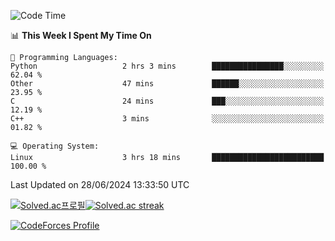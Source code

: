 
<!--START_SECTION:waka-->
![Code Time](http://img.shields.io/badge/Code%20Time-3%2C538%20hrs%2041%20mins-blue)

📊 **This Week I Spent My Time On** 

```text
💬 Programming Languages: 
Python                   2 hrs 3 mins        ████████████████░░░░░░░░░   62.04 % 
Other                    47 mins             ██████░░░░░░░░░░░░░░░░░░░   23.95 % 
C                        24 mins             ███░░░░░░░░░░░░░░░░░░░░░░   12.19 % 
C++                      3 mins              ░░░░░░░░░░░░░░░░░░░░░░░░░   01.82 % 

💻 Operating System: 
Linux                    3 hrs 18 mins       █████████████████████████   100.00 % 
```


 Last Updated on 28/06/2024 13:33:50 UTC
<!--END_SECTION:waka-->


[![Solved.ac프로필](http://mazassumnida.wtf/api/generate_badge?boj=hckim96)](https://solved.ac/hckim96)[![Solved.ac streak](http://mazandi.herokuapp.com/api?handle=hckim96&theme=dark)](https://solved.ac/hckim96)


[![CodeForces Profile](https://cf.leed.at?id=hckim96)](https://codeforces.com/profile/hckim96)

